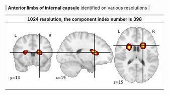 


| **Anterior limbs of internal capsule** identified on various resolutions |

| 1024 resolution, the component index number is 398|  
|:---:|  
| ![Component 1024](../1024/final/398.jpg "From component 1024: Anterior limbs of internal capsule") |